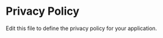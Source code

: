 # Privacy Policy

<!-- TODO: TO EDIT CONTENT -->
Edit this file to define the privacy policy for your application.
